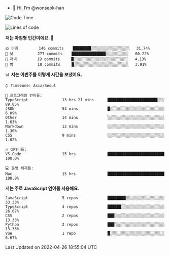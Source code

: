 - 👋 Hi, I’m @wonseok-han

<!---
wonseok-han/wonseok-han is a ✨ special ✨ repository because its `README.md` (this file) appears on your GitHub profile.
You can click the Preview link to take a look at your changes.
--->

<!--START_SECTION:waka-->
![Code Time](http://img.shields.io/badge/Code%20Time-372%20hrs%2054%20mins-blue)

![Lines of code](https://img.shields.io/badge/%EC%A0%80%EB%8A%94%20%EC%97%AC%ED%83%9C%EA%B9%8C%EC%A7%80%20-226%20Thousand%20%EC%A4%84%EC%9D%98%20%EC%BD%94%EB%93%9C%EB%A5%BC%20%EC%9E%91%EC%84%B1%ED%96%88%EC%96%B4%EC%9A%94.-blue)

**저는 아침형 인간이에요. 🐤** 

```text
🌞 아침         146 commits    ████████░░░░░░░░░░░░░░░░░   31.74% 
🌆 낮　         277 commits    ███████████████░░░░░░░░░░   60.22% 
🌃 저녁         19 commits     █░░░░░░░░░░░░░░░░░░░░░░░░   4.13% 
🌙 밤　         18 commits     █░░░░░░░░░░░░░░░░░░░░░░░░   3.91%

```


📊 **저는 이번주를 이렇게 시간을 보냈어요.** 

```text
⌚︎ Timezone: Asia/Seoul

💬 프로그래밍 언어들: 
TypeScript               13 hrs 21 mins      ██████████████████████░░░   89.05% 
JSON                     54 mins             █░░░░░░░░░░░░░░░░░░░░░░░░   6.09% 
Other                    14 mins             ░░░░░░░░░░░░░░░░░░░░░░░░░   1.63% 
Markdown                 12 mins             ░░░░░░░░░░░░░░░░░░░░░░░░░   1.36% 
CSS                      9 mins              ░░░░░░░░░░░░░░░░░░░░░░░░░   1.02%

🔥 에디터들: 
VS Code                  15 hrs              █████████████████████████   100.0%

💻 운영 체제들: 
Mac                      15 hrs              █████████████████████████   100.0%

```

**저는 주로 JavaScript 언어를 사용해요.** 

```text
JavaScript               5 repos             ████████░░░░░░░░░░░░░░░░░   33.33% 
TypeScript               4 repos             ██████░░░░░░░░░░░░░░░░░░░   26.67% 
CSS                      2 repos             ███░░░░░░░░░░░░░░░░░░░░░░   13.33% 
Python                   2 repos             ███░░░░░░░░░░░░░░░░░░░░░░   13.33% 
Vue                      1 repo              █░░░░░░░░░░░░░░░░░░░░░░░░   6.67%

```



 Last Updated on 2022-04-26 18:55:04 UTC
<!--END_SECTION:waka-->
